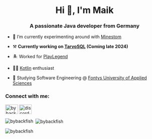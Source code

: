 <h1 align="center">Hi 👋, I'm Maik</h1>
<h3 align="center">A passionate Java developer from Germany</h3>

- 🌱 I’m currently experimenting around with [Minestom](https://minestom.net/)

- ⚒️ **Currently working on [TarvoSQL](https://github.com/tarvosql) (Coming late 2024)**

- 🏝️ Worked for [PlayLegend](https://playlegend.net/)

- 🧑‍💻 [Kotlin](https://kotlinlang.org/) enthusiast

- 📕 Studying Software Engineering @ [Fontys University of Applied Sciences](https://www.fontys.nl/en/Home.htm)

<h3 align="left">Connect with me:</h3>
<p align="left">
<a href="https://twitter.com/bybackfish" target="blank"><img align="center" src="https://cdn.jsdelivr.net/npm/simple-icons@3.0.1/icons/twitter.svg" alt="bybackfish" height="30" width="40" /></a>
<a href="https://discord.com/users/369005267158827024"target="blank"><img align="center" src="https://cdn.jsdelivr.net/npm/simple-icons@3.0.1/icons/discord.svg" alt="discord-name" height="30" width="40" /></a>
</p>

<p><img align="left" src="https://github-readme-stats.vercel.app/api/top-langs?username=bybackfish&show_icons=true&theme=dark&locale=en&layout=compact" alt="bybackfish" /></p>

<p>&nbsp;<img align="center" src="https://github-readme-stats.vercel.app/api?username=bybackfish&show_icons=true&theme=dark&locale=en" alt="bybackfish" /></p>

<p><img align="center" src="https://github-readme-streak-stats.herokuapp.com/?user=bybackfish&theme=dark" alt="bybackfish" /></p>
